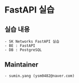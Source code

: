 # FastAPI 실습
## 실습 내용 
    - SK Networks FastAPI 실습
    - BE : FastAPI
    - DB : PostgreSQL

## Maintainer 
    - sumin.yang (ysm0482@naver.com)